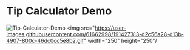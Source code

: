 # Tip Calculator Demo
![Tip-Calculator-Demo]()
<img src="https://user-images.githubusercontent.com/61662998/191427313-d2c56a28-d13b-4907-800c-46dc0cc5e8b2.gif" width="250" height="250"/
